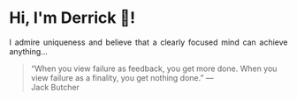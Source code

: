 # Hi, I'm Derrick 👋!
<p align="justify">I admire uniqueness and believe that a clearly focused mind can achieve anything...</p> 
<!-- #quote-start -->
<blockquote>&ldquo;When you view failure as feedback, you get more done. When you view failure as a finality, you get nothing done.&rdquo; &mdash; <footer>Jack Butcher</footer></blockquote>
<!-- #quote-end -->
